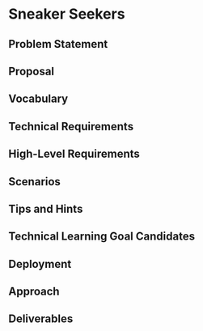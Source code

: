 # Sneaker Seekers
## Problem Statement
## Proposal
## Vocabulary
## Technical Requirements
## High-Level Requirements
## Scenarios
## Tips and Hints
## Technical Learning Goal Candidates
## Deployment
## Approach
## Deliverables